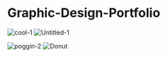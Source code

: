 
# Graphic-Design-Portfolio
![cool-1](https://user-images.githubusercontent.com/54542639/118201797-2dbf0500-b40d-11eb-8ade-7a9aaa08d356.png)
![Untitled-1](https://user-images.githubusercontent.com/54542639/118200969-41696c00-b40b-11eb-953f-f975c7e5b691.jpg)


![poggin-2](https://user-images.githubusercontent.com/54542639/118213363-a2506e80-b422-11eb-8371-4794d98c98c7.png)
![Donut](https://user-images.githubusercontent.com/54542639/118201835-46c7b600-b40d-11eb-9cd5-f041946eac92.png)
